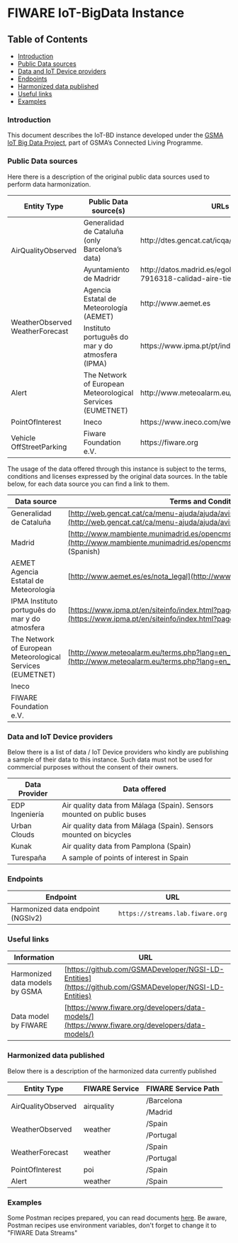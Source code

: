 # FIWARE IoT-BigData Instance

## Table of Contents

-   [Introduction](#introduction)
-   [Public Data sources](#public-data-sources)
-   [Data and IoT Device providers](#data-and-iot-device-providers)
-   [Endpoints](#endpoints)
-   [Harmonized data published](#harmonized-data-published)
-   [Useful links](#useful-links)
-   [Examples](#examples)

### Introduction

This document describes the IoT-BD instance developed under the
[GSMA IoT Big Data Project](https://www.gsma.com/iot/iot-big-data/),
part of GSMA’s Connected Living Programme.

### Public Data sources

Here there is a description of the original public data sources used to perform
data harmonization.

<table border="0">
<thead>
<tr>
<th>Entity Type</th>
<th>Public Data source(s)</th>
<th>URLs</th>
</tr>
</thead>
<tbody>
<tr>
<td rowspan="2">AirQualityObserved</td>
<td>Generalidad de Catalu&ntilde;a (only Barcelona&rsquo;s data)</td>
<td>http://dtes.gencat.cat/icqa/</td>
</tr>
<tr>
<td>Ayuntamiento de Madridr</td>
<td>http://datos.madrid.es/egob/catalogo/212531-7916318-calidad-aire-tiempo-real.txt</td>
</tr>
<tr>
<td rowspan="2">WeatherObserved WeatherForecast</td>
<td>Agencia Estatal de Meteorolog&iacute;a (AEMET)</td>
<td>http://www.aemet.es</td>
</tr>
<tr>
<td>Instituto portugu&ecirc;s do mar y do atmosfera (IPMA)</td>
<td>https://www.ipma.pt/pt/index.html</td>
</tr>
<tr>
<td>Alert</td>
<td>The Network of European Meteorological Services (EUMETNET)</td>
<td>http://www.meteoalarm.eu/</td>
</tr>
<tr>
<td>PointOfInterest</td>
<td>Ineco</td>
<td>https://www.ineco.com/webineco/</td>
</tr>
<tr>
<td>Vehicle OffStreetParking</td>
<td>Fiware Foundation e.V.</td>
<td>https://fiware.org</td>
</tr>
</tbody>
</table>

The usage of the data offered through this instance is subject to the terms,
conditions and licenses expressed by the original data sources. In the table
below, for each data source you can find a link to them.

<!-- textlint-disable terminology -->
| Data source                                                | Terms and Conditions                                                                                                                                               |
| ---------------------------------------------------------- | ------------------------------------------------------------------------------------------------------------------------------------------------------------------ |
| Generalidad de Cataluña                                    | [http://web.gencat.cat/ca/menu-ajuda/ajuda/avis_legal/](http://web.gencat.cat/ca/menu-ajuda/ajuda/avis_legal) (Spanish)                                            |
| Madrid                                                     | [http://www.mambiente.munimadrid.es/opencms/opencms/calaire/avisoLegal.html](http://www.mambiente.munimadrid.es/opencms/opencms/calaire/avisoLegal.html) (Spanish) |
| AEMET Agencia Estatal de Meteorología                      | [http://www.aemet.es/es/nota_legal](http://www.aemet.es/es/nota_legal) (Spanish)                                                                                   |
| IPMA Instituto português do mar y do atmosfera             | [https://www.ipma.pt/en/siteinfo/index.html?page=index.xml](https://www.ipma.pt/en/siteinfo/index.html?page=index.xml) (English)                                   |
| The Network of European Meteorological Services (EUMETNET) | [http://www.meteoalarm.eu/terms.php?lang=en_UK](http://www.meteoalarm.eu/terms.php?lang=en_UK) (English)                                                           |
| Ineco                                                      |                                                                                                                                                                    |
| FIWARE Foundation e.V.                                     |                                                                                                                                                                    |
<!-- textlint-enable terminology -->

### Data and IoT Device providers

Below there is a list of data / IoT Device providers who kindly are publishing a
sample of their data to this instance. Such data must not be used for commercial
purposes without the consent of their owners.

| Data Provider  | Data offered                                                          |
| -------------- | --------------------------------------------------------------------- |
| EDP Ingeniería | Air quality data from Málaga (Spain). Sensors mounted on public buses |
| Urban Clouds   | Air quality data from Málaga (Spain). Sensors mounted on bicycles     |
| Kunak          | Air quality data from Pamplona (Spain)                                |
| Turespaña      | A sample of points of interest in Spain                               |

### Endpoints

| Endpoint                          | URL                              |
| --------------------------------- | -------------------------------- |
| Harmonized data endpoint (NGSIv2) | `https://streams.lab.fiware.org` |

### Useful links

<!-- textlint-disable terminology -->
| Information                    | URL                                                                                                                                        |
| ------------------------------ | ------------------------------------------------------------------------------------------------------------------------------------------ |
| Harmonized data models by GSMA | [https://github.com/GSMADeveloper/NGSI-LD-Entities](https://github.com/GSMADeveloper/NGSI-LD-Entities) |
| Data model by FIWARE           | [https://www.fiware.org/developers/data-models/](https://www.fiware.org/developers/data-models/)                                           |
<!-- textlint-enable terminology -->

### Harmonized data published

Below there is a description of the harmonized data currently published

<table border="0">
<thead>
<tr>
<th>Entity Type</th>
<th>FIWARE Service</th>
<th>FIWARE Service Path</th>
</tr>
</thead>
<tbody>
<tr>
<td rowspan="2">AirQualityObserved</td>
<td rowspan="2">airquality</td>
<td>/Barcelona</td>
 </tr>
 <tr>
<td>/Madrid </td>
</tr>
<tr>
<td rowspan="2">WeatherObserved</td>
<td rowspan="2">weather</td>
<td>/Spain</td>
 </tr>
 <tr>
<td>/Portugal</td>
</tr>
<tr>
<td rowspan="2">WeatherForecast</td>
<td rowspan="2">weather</td>
<td>/Spain</td>
 </tr>
 <tr>
 <td>/Portugal</td>
</tr>
<tr>
<td>PointOfInterest</td>
<td>poi</td>
<td>/Spain</td>
</tr>
<tr>
<td>Alert</td>
<td>weather</td>
<td>/Spain</td>
</tr>
</tbody>
</table>

### Examples

Some Postman recipes prepared, you can read documents
[here](https://documenter.getpostman.com/view/3940441/RznEMKdr). Be aware,
Postman recipes use environment variables, don't forget to change it to "FIWARE
Data Streams"
